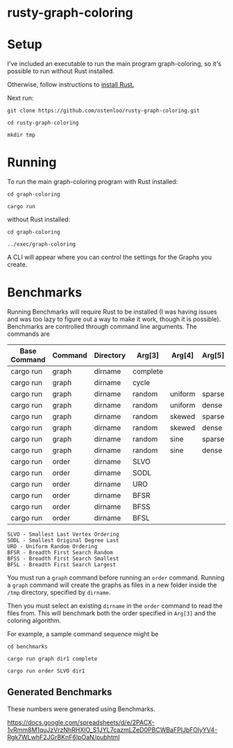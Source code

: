 # rusty-graph-coloring

# Setup

I've included an executable to run the main program graph-coloring, so it's possible to run without Rust installed. 

Otherwise, follow instructions to [install Rust.](https://doc.rust-lang.org/book/ch01-01-installation.html)  

Next run: 

    git clone https://github.com/ostenloo/rusty-graph-coloring.git 

    cd rusty-graph-coloring 

    mkdir tmp

# Running 

To run the main graph-coloring program with Rust installed: 

    cd graph-coloring
    
    cargo run
    
without Rust installed: 

    cd graph-coloring

    ../exec/graph-coloring

A CLI will appear where you can control the settings for the Graphs you create. 

# Benchmarks

Running Benchmarks will require Rust to be installed (I was having issues and was too lazy to figure out a way to make it work, though it is possible). Benchmarks are controlled through command line arguments. The commands are 

| Base Command            | Command | Directory | Arg[3]   | Arg[4]  | Arg[5]  |
|-------------------------|---------|-----------|----------|---------|---------|
| cargo run               | graph   | dirname   | complete |         |         |
| cargo run               | graph   | dirname   | cycle    |         |         |
| cargo run               | graph   | dirname   | random   | uniform | sparse  |
| cargo run               | graph   | dirname   | random   | uniform | dense   |
| cargo run               | graph   | dirname   | random   | skewed  | sparse  |
| cargo run               | graph   | dirname   | random   | skewed  | dense   |
| cargo run               | graph   | dirname   | random   | sine    | sparse  |
| cargo run               | graph   | dirname   | random   | sine    | dense   |
| cargo run               | order   | dirname   | SLVO     |         |         |
| cargo run               | order   | dirname   | SODL     |         |         |
| cargo run               | order   | dirname   | URO      |         |         |
| cargo run               | order   | dirname   | BFSR     |         |         |
| cargo run               | order   | dirname   | BFSS     |         |         |
| cargo run               | order   | dirname   | BFSL     |         |         |

    SLVO - Smallest Last Vertex Ordering 
    SODL - Smallest Original Degree Last 
    URO - Uniform Random Ordering 
    BFSR - Breadth First Search Random 
    BFSS - Breadth First Search Smallest 
    BFSL - Breadth First Search Largest 

You must run a `graph` command before running an `order` command. Running a `graph` command will create the graphs as files in a new folder inside the `/tmp` directory, specified by `dirname`. 

Then you must select an existing `dirname` in the `order` command to read the files from. This will benchmark both the order specified in `Arg[3]` and the coloring algorithm. 

For example, a sample command sequence might be

    cd benchmarks

    cargo run graph dir1 complete
    
    cargo run order SLVO dir1 

## Generated Benchmarks 

These numbers were generated using Benchmarks. 

https://docs.google.com/spreadsheets/d/e/2PACX-1vRmm8M1quJzVrzNhRHXlO_S1JYL7cazmLZeD0PBCWBaFPlJbFOlyYV4-Rgk7WLwhF2JGrBKnF6IpOaN/pubhtml
